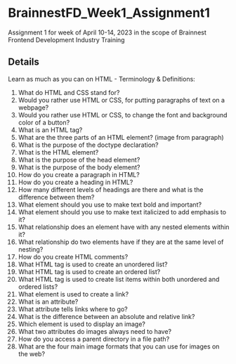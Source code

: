 # BrainnestFD_Week1_Assignment1
Assignment 1 for week of April 10-14, 2023 in the scope of Brainnest Frontend Development Industry Training

## Details
Learn as much as you can on HTML - Terminology & Definitions:

1. What do HTML and CSS stand for?
2. Would you rather use HTML or CSS, for putting paragraphs of text on a webpage?
3. Would you rather use HTML or CSS, to change the font and background color of a
button?
4. What is an HTML tag?
5. What are the three parts of an HTML element? (image from paragraph)
6. What is the purpose of the doctype declaration?
7. What is the HTML element?
8. What is the purpose of the head element?
9. What is the purpose of the body element?
10. How do you create a paragraph in HTML?
11. How do you create a heading in HTML?
12. How many different levels of headings are there and what is the difference between
them?
13. What element should you use to make text bold and important?
14. What element should you use to make text italicized to add emphasis to it?
15. What relationship does an element have with any nested elements within it?
16. What relationship do two elements have if they are at the same level of nesting?
17. How do you create HTML comments?
18. What HTML tag is used to create an unordered list?
19. What HTML tag is used to create an ordered list?
20. What HTML tag is used to create list items within both unordered and ordered lists?
21. What element is used to create a link?
22. What is an attribute?
23. What attribute tells links where to go?
24. What is the difference between an absolute and relative link?
25. Which element is used to display an image?
26. What two attributes do images always need to have?
27. How do you access a parent directory in a file path?
28. What are the four main image formats that you can use for images on the web?
